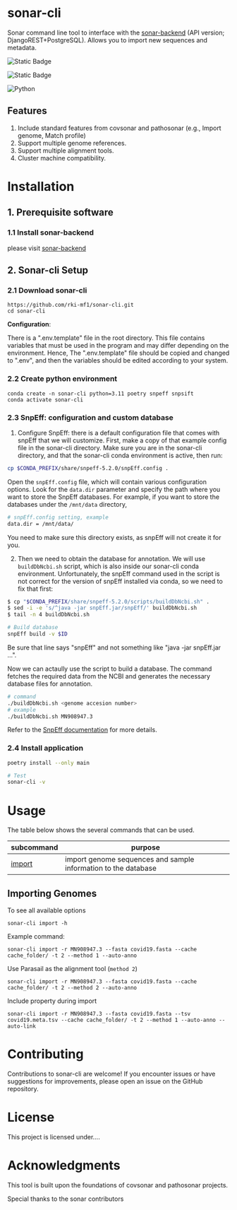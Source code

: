 # sonar-cli
Sonar command line tool to interface with the [sonar-backend](https://github.com/rki-mf1/sonar-backend) (API version; DjangoREST+PostgreSQL). Allows you to import new sequences and metadata.

![Static Badge](https://img.shields.io/badge/Lifecycle-Experimental-ff7f2a)

![Static Badge](https://img.shields.io/badge/Maintenance%20status-actively%20developed-brightgreen)

![Python](https://img.shields.io/badge/python-3670A0?style=for-the-badge&logo=python&logoColor=ffdd54)
## Features
1. Include standard features from covsonar and pathosonar (e.g., Import genome, Match profile)
2. Support multiple genome references.
3. Support multiple alignment tools.
4. Cluster machine compatibility.

# Installation

## 1. Prerequisite software

### 1.1 Install sonar-backend
please visit [sonar-backend](https://github.com/rki-mf1/sonar-backend)

## 2. Sonar-cli Setup

### 2.1 Download sonar-cli

```
https://github.com/rki-mf1/sonar-cli.git
cd sonar-cli
```

**Configuration**:

There is a ".env.template" file in the root directory. This file contains variables that must be used in the program and may differ depending on the environment. Hence, The ".env.template" file should be copied and changed to ".env", and then the variables should be edited according to your system.

### 2.2 Create python environment

```
conda create -n sonar-cli python=3.11 poetry snpeff snpsift
conda activate sonar-cli
```

### 2.3 SnpEff: configuration and custom database

1. Configure SnpEff: there is a default configuration file that comes with snpEff that we will customize. First, make a copy of that example config file in the sonar-cli directory. Make sure you are in the sonar-cli directory, and that the sonar-cli conda environment is active, then run:

```sh
cp $CONDA_PREFIX/share/snpeff-5.2.0/snpEff.config .
```

Open the `snpEff.config` file, which will contain various configuration options. Look for the `data.dir` parameter and specify the path where you want to store the SnpEff databases. For example, if you want to store the databases under the `/mnt/data` directory,

```sh
# snpEff.config setting, example
data.dir = /mnt/data/
```

You need to make sure this directory exists, as snpEff will not create it for you.

2. Then we need to obtain the database for annotation. We will use `buildDbNcbi.sh` script, which is also inside our sonar-cli conda environment. Unfortunately, the snpEff command used in the script is not correct for the version of snpEff installed via conda, so we need to fix that first:

```sh
$ cp "$CONDA_PREFIX/share/snpeff-5.2.0/scripts/buildDbNcbi.sh" .
$ sed -i -e 's/^java -jar snpEff.jar/snpEff/' buildDbNcbi.sh
$ tail -n 4 buildDbNcbi.sh

# Build database
snpEff build -v $ID

```

Be sure that line says "snpEff" and not something like "java -jar snpEff.jar ...".

Now we can actaully use the script to build a database. The command fetches the required data from the NCBI and generates the necessary database files for annotation.

```sh
# command
./buildDbNcbi.sh <genome accesion number>
# example
./buildDbNcbi.sh MN908947.3
```

Refer to the [SnpEff documentation](https://pcingola.github.io/SnpEff/) for more details.

### 2.4 Install application

```sh
poetry install --only main

# Test
sonar-cli -v
```

# Usage

The table below shows the several commands that can be used.

| subcommand | purpose                                                             |
|------------|---------------------------------------------------------------------|
| [import](#importing-genomes)   | import genome sequences and sample information to the database     |


## Importing Genomes

To see all available options
```
sonar-cli import -h
```

Example command:

```
sonar-cli import -r MN908947.3 --fasta covid19.fasta --cache cache_folder/ -t 2 --method 1 --auto-anno
```

Use Parasail as the alignment tool (`method 2`)
```
sonar-cli import -r MN908947.3 --fasta covid19.fasta --cache cache_folder/ -t 2 --method 2 --auto-anno
```

Include property during import
```
sonar-cli import -r MN908947.3 --fasta covid19.fasta --tsv covid19.meta.tsv --cache cache_folder/ -t 2 --method 1 --auto-anno --auto-link
```


# Contributing

Contributions to sonar-cli are welcome! If you encounter issues or have suggestions for improvements, please open an issue on the GitHub repository.

# License

This project is licensed under....

# Acknowledgments

This tool is built upon the foundations of covsonar and pathosonar projects.

Special thanks to the sonar contributors
